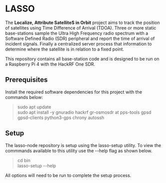 # LASSO

 The **Localize, Attribute SatelliteS in Orbit** project aims to track the position of satellites using
 Time Difference of Arrival (TDOA). Three or more static base-stations sample the Ultra High Frequency radio spectrum
 with a Software Defined Radio (SDR) peripheral and report the time of arrival of incident signals.
 Finally a centralized server process that information to determine where the satellite is in relation to a fixed point.

 This repository contains all base-station code and is designed to be run on a Raspberry Pi 4 with the HackRF One SDR.

## Prerequisites

Install the required software dependencies for this project with the commands below:

 > sudo apt update  
 > sudo apt install -y gnuradio hackrf gr-osmosdr at pps-tools gpsd gpsd-clients python3-gps chrony autossh

## Setup
 The lasso-node repository is setup using the lasso-setup utility. To view the
 commmands available to this utility use the --help flag as shown below.

 > cd bin  
 > lasso-setup --help

 All options will need to be run to complete the setup process.